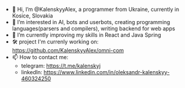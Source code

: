 - 👋 Hi, I’m @KalenskyyAlex, a programmer from Ukraine, currently in Kosice, Slovakia
- 👀 I’m interested in AI, bots and userbots, creating programming languages(parsers and compilers), writing backend for web apps
- 🌱 I’m currently improving my skills in React and Java Spring
- 🛠️ project I'm currenly working on: https://github.com/KalenskyyAlex/omni-com 
- 📫 How to contact me:
  - telegram: https://t.me/kalenskyj
  - linkedIn: https://www.linkedin.com/in/oleksandr-kalenskyy-460324250
